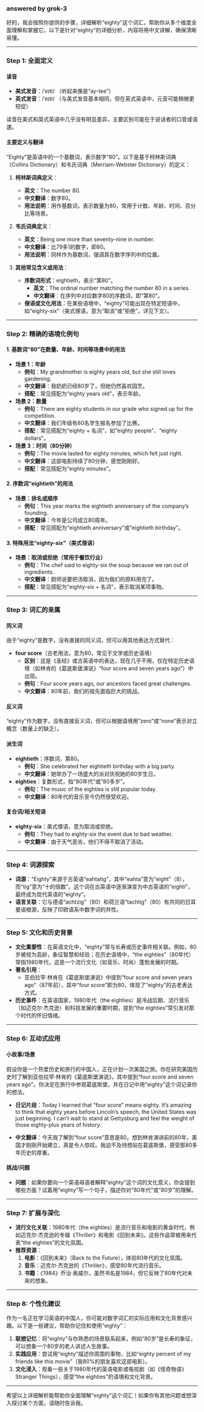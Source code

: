 ### answered by grok-3
好的，我会按照你提供的步骤，详细解析“eighty”这个词汇，帮助你从多个维度全面理解和掌握它。以下是针对“eighty”的详细分析，内容将用中文讲解，确保清晰易懂。

---

### Step 1: 全面定义

#### 读音
- **美式发音**：/ˈeɪti/ （听起来像是“ay-tee”）
- **英式发音**：/ˈeɪti/ （与美式发音基本相同，但在英式英语中，元音可能稍微更短促）

读音在美式和英式英语中几乎没有明显差异，主要区别可能在于说话者的口音或语速。

#### 主要定义与翻译
“Eighty”是英语中的一个基数词，表示数字“80”。以下是基于柯林斯词典（Collins Dictionary）和韦氏词典（Merriam-Webster Dictionary）的定义：

1. **柯林斯词典定义**：
   - **英文**：The number 80.
   - **中文翻译**：数字80。
   - **用法说明**：用作基数词，表示数量为80，常用于计数、年龄、时间、百分比等场景。
   
2. **韦氏词典定义**：
   - **英文**：Being one more than seventy-nine in number.
   - **中文翻译**：比79多1的数字，即80。
   - **用法说明**：同样作为基数词，强调其在数字序列中的位置。

3. **其他常见含义或用法**：
   - **序数词形式**：eightieth，表示“第80”。
     - **英文**：The ordinal number matching the number 80 in a series.
     - **中文翻译**：在序列中对应数字80的序数词，即“第80”。
   - **俚语或文化用法**：在某些语境中，“eighty”可能出现在特定短语中，如“eighty-six”（美式俚语，意为“取消”或“拒绝”，详见下文）。

---

### Step 2: 精确的语境化例句

#### 1. 基数词“80”在数量、年龄、时间等场景中的用法
- **场景 1：年龄**
  - **例句**：My grandmother is eighty years old, but she still loves gardening.
  - **中文翻译**：我奶奶已经80岁了，但她仍然喜欢园艺。
  - **搭配**：常见搭配为“eighty years old”，表示年龄。
- **场景 2：数量**
  - **例句**：There are eighty students in our grade who signed up for the competition.
  - **中文翻译**：我们年级有80名学生报名参加了比赛。
  - **搭配**：常见搭配为“eighty + 名词”，如“eighty people”、“eighty dollars”。
- **场景 3：时间（80分钟）**
  - **例句**：The movie lasted for eighty minutes, which felt just right.
  - **中文翻译**：这部电影持续了80分钟，感觉刚刚好。
  - **搭配**：常见搭配为“eighty minutes”。

#### 2. 序数词“eightieth”的用法
- **场景：排名或顺序**
  - **例句**：This year marks the eightieth anniversary of the company’s founding.
  - **中文翻译**：今年是公司成立80周年。
  - **搭配**：常见搭配为“eightieth anniversary”或“eightieth birthday”。

#### 3. 特殊用法“eighty-six”（美式俚语）
- **场景：取消或拒绝（常用于餐饮行业）**
  - **例句**：The chef said to eighty-six the soup because we ran out of ingredients.
  - **中文翻译**：厨师说要把汤取消，因为我们的原料用完了。
  - **搭配**：常见搭配为“eighty-six + 名词”，表示取消某项事物。

---

### Step 3: 词汇的亲属

#### 同义词
由于“eighty”是数字，没有直接的同义词，但可以用其他表达方式替代：
- **four score**（古老用法，意为80，常见于文学或历史语境）
  - **区别**：这是《圣经》或古英语中的表达，现在几乎不用，仅在特定历史语境（如林肯的《葛底斯堡演说》“four score and seven years ago”）中出现。
  - **例句**：Four score years ago, our ancestors faced great challenges.
  - **中文翻译**：80年前，我们的祖先面临巨大的挑战。

#### 反义词
“eighty”作为数字，没有直接反义词，但可以根据语境用“zero”或“none”表示对立概念（数量上的缺乏）。

#### 派生词
- **eightieth**：序数词，第80。
  - **例句**：She celebrated her eightieth birthday with a big party.
  - **中文翻译**：她举办了一场盛大的派对庆祝她的80岁生日。
- **eighties**：复数形式，指“80年代”或“80多岁”。
  - **例句**：The music of the eighties is still popular today.
  - **中文翻译**：80年代的音乐至今仍然很受欢迎。

#### 复合词/相关短语
- **eighty-six**：美式俚语，意为取消或拒绝。
  - **例句**：They had to eighty-six the event due to bad weather.
  - **中文翻译**：由于天气恶劣，他们不得不取消了活动。

---

### Step 4: 词源探索

- **词源**：“Eighty”来源于古英语“eahtatig”，其中“eahta”意为“eight”（8），而“tig”意为“十的倍数”。这个词在古英语中逐渐演变为中古英语的“eighti”，最终成为现代英语的“eighty”。
- **语言关联**：它与德语“achtzig”（80）和荷兰语“tachtig”（80）有共同的日耳曼语根源，反映了印欧语系中数字词的共性。

---

### Step 5: 文化和历史背景

- **文化重要性**：在英语文化中，“eighty”常与长寿或历史事件相关联。例如，80岁被视为高龄，象征智慧和经验；在历史语境中，“the eighties”（80年代）常指1980年代，这是一个流行文化（如音乐、时尚）蓬勃发展的时期。
- **著名引用**：
  - 亚伯拉罕·林肯在《葛底斯堡演说》中提到“four score and seven years ago”（87年前），其中“four score”即为80，体现了“eighty”的古老表达方式。
- **历史事件**：在英语国家，1980年代（the eighties）是冷战后期、流行音乐（如迈克尔·杰克逊）和科技发展的重要时期，提到“the eighties”常引发对那个时代的怀旧情绪。

---

### Step 6: 互动式应用

#### 小故事/场景
假设你是一个热爱历史和旅行的中国人，正在计划一次美国之旅。你在研究美国历史时了解到亚伯拉罕·林肯的《葛底斯堡演说》，其中提到“four score and seven years ago”。你决定在旅行中参观葛底斯堡，并在日记中用“eighty”这个词记录你的想法。

- **日记片段**：Today I learned that “four score” means eighty. It’s amazing to think that eighty years before Lincoln’s speech, the United States was just beginning. I can’t wait to stand at Gettysburg and feel the weight of those eighty-plus years of history.

- **中文翻译**：今天我了解到“four score”意思是80。想到林肯演讲前的80年，美国才刚刚开始建立，真是令人惊叹。我迫不及待想站在葛底斯堡，感受那80多年历史的厚重。

#### 挑战/问题
- **问题**：如果你要向一个英语母语者解释“eighty”这个词的文化意义，你会提到哪些方面？试着用“eighty”写一个句子，描述你对“80年代”或“80岁”的理解。

---

### Step 7: 扩展与深化

- **流行文化关联**：1980年代（the eighties）是流行音乐和电影的黄金时代，例如迈克尔·杰克逊的专辑《Thriller》和电影《回到未来》。这些作品常被用来代表“the eighties”的文化氛围。
- **推荐资源**：
  1. **电影**：《回到未来》（Back to the Future），体验80年代的文化氛围。
  2. **音乐**：迈克尔·杰克逊的《Thriller》，感受80年代流行音乐。
  3. **书籍**：《1984》乔治·奥威尔，虽然书名是1984，但它反映了80年代对未来的想象。

---

### Step 8: 个性化建议

作为一名正在学习英语的中国人，你可能对数字词汇的实际应用和文化背景感兴趣。以下是一些建议，帮助你记住和使用“eighty”：
1. **联想记忆**：将“eighty”与你熟悉的场景联系起来，例如“80岁”是长寿的象征，可以想象一个80岁的老人讲述人生故事。
2. **实践应用**：尝试用“eighty”描述你周围的事物，比如“eighty percent of my friends like this movie”（我80%的朋友喜欢这部电影）。
3. **文化浸入**：观看一些关于1980年代的英语电影或电视剧（如《怪奇物语》Stranger Things），感受“the eighties”的语境和文化背景。

---

希望以上详细解析能帮助你全面理解“eighty”这个词汇！如果你有其他问题或想深入探讨某个方面，请随时告诉我。